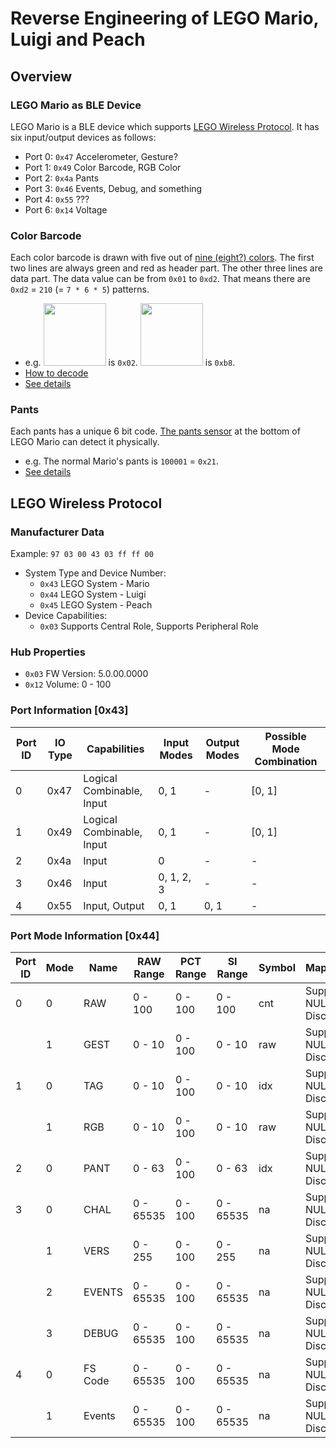 # Reverse Engineering of LEGO Mario, Luigi and Peach

## Overview

### LEGO Mario as BLE Device

LEGO Mario is a BLE device which supports [LEGO Wireless Protocol](https://lego.github.io/lego-ble-wireless-protocol-docs/). It has six input/output devices as follows:
- Port 0: `0x47` Accelerometer, Gesture?
- Port 1: `0x49` Color Barcode, RGB Color
- Port 2: `0x4a` Pants
- Port 3: `0x46` Events, Debug, and something
- Port 4: `0x55` ???
- Port 6: `0x14` Voltage

### Color Barcode

Each color barcode is drawn with five out of [nine (eight?) colors](Images/barcode-colors.png). The first two lines are always green and red as header part. The other three lines are data part. The data value can be from `0x01` to `0xd2`. That means there are `0xd2` = `210` (= `7 * 6 * 5`) patterns.
- e.g. <img src="Images/barcode-0x02.jpg" width="100" /> is `0x02`. <img src="Images/barcode-0xb8.jpg" width="100" /> is `0xb8`.
- [How to decode](Images/how-to-decode-barcode.png)
- [See details](IOType-0x49.md)

### Pants

Each pants has a unique 6 bit code. [The pants sensor](Images/pants-code.jpg) at the bottom of LEGO Mario can detect it physically.
- e.g. The normal Mario's pants is `100001` = `0x21`.
- [See details](IOType-0x4a.md)

## LEGO Wireless Protocol

### Manufacturer Data

Example: `97 03 00 43 03 ff ff 00`
- System Type and Device Number:
  - `0x43` LEGO System - Mario
  - `0x44` LEGO System - Luigi
  - `0x45` LEGO System - Peach
- Device Capabilities:
  - `0x03` Supports Central Role, Supports Peripheral Role

### Hub Properties

- `0x03` FW Version: 5.0.00.0000
- `0x12` Volume: 0 - 100

### Port Information [0x43]

| Port ID | IO Type | Capabilities | Input Modes | Output Modes | Possible Mode Combination |
| --- | --- | --- | --- | --- | --- |
| 0 | 0x47 | Logical Combinable, Input | 0, 1 | - | [0, 1] |
| 1 | 0x49 | Logical Combinable, Input | 0, 1 | - | [0, 1] |
| 2 | 0x4a | Input | 0 | - | - |
| 3 | 0x46 | Input | 0, 1, 2, 3 | - | - |
| 4 | 0x55 | Input, Output | 0, 1 | 0, 1 | - |

### Port Mode Information [0x44]

| Port ID | Mode | Name | RAW Range | PCT Range | SI Range | Symbol | Mapping | Value Format |
| --- | --- | --- | --- | --- | --- | --- | --- | --- |
| 0 | 0 | RAW | 0 - 100 | 0 - 100 | 0 - 100 | cnt | Supports NULL, Discrete | 3 * 8 bit |
|  | 1 | GEST | 0 - 10 | 0 - 100 | 0 - 10 | raw | Supports NULL, Discrete | 2 * 16 bit |
| 1 | 0 | TAG | 0 - 10 | 0 - 100 | 0 - 10 | idx | Supports NULL, Discrete | 2 * 16 bit |
|  | 1 | RGB | 0 - 10 | 0 - 100 | 0 - 10 | raw | Supports NULL, Discrete | 3 * 8 bit |
| 2 | 0 | PANT | 0 - 63 | 0 - 100 | 0 - 63 | idx | Supports NULL, Discrete | 1 * 8 bit |
| 3 | 0 | CHAL | 0 - 65535 | 0 - 100 | 0 - 65535 | na | Supports NULL, Discrete | 2 * 16 bit |
|  | 1 | VERS | 0 - 255 | 0 - 100 | 0 - 255 | na | Supports NULL, Discrete | 4 * 32 bit |
|  | 2 | EVENTS | 0 - 65535 | 0 - 100 | 0 - 65535 | na | Supports NULL, Discrete | 2 * 16 bit |
|  | 3 | DEBUG | 0 - 65535 | 0 - 100 | 0 - 65535 | na | Supports NULL, Discrete | 4 * 32 bit |
| 4 | 0 | FS Code | 0 - 65535 | 0 - 100 | 0 - 65535 | na | Supports NULL, Discrete | 1 * 16 bit |
|  | 1 | Events | 0 - 65535 | 0 - 100 | 0 - 65535 | na | Supports NULL, Discrete | 2 * 16 bit |
